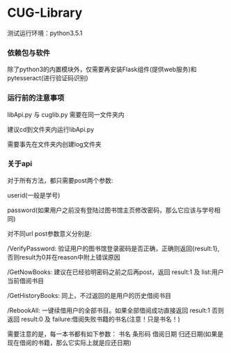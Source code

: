 # CUG-Library
<p>测试运行环境：python3.5.1</p>
<h3>依赖包与软件</h3>
<p>除了python3的内置模块外，仅需要再安装Flask组件(提供web服务)和pytesseract(进行验证码识别)</p>
<h3>运行前的注意事项</h3>
<p>libApi.py 与 cuglib.py 需要在同一文件夹内</p>
<p>建议cd到文件夹内运行libApi.py</p>
<p>需要事先在文件夹内创建log文件夹</p>
<h3>关于api</h3>
<p>对于所有方法，都只需要post两个参数:</p>
<p>userid(一般是学号)</p>
<p>password(如果用户之前没有登陆过图书馆主页修改密码，那么它应该与学号相同)</p>
<p></p>
<p>对不同url post参数意义分别是:</p>
<p>/VerifyPassword: 验证用户的图书馆登录密码是否正确，正确则返回{result:1}, 否则result为0并在reason中附上错误原因</p>
<p>/GetNowBooks: 建议在已经验明密码之前之后再post，返回 result:1 及 list:用户当前借阅书目</p>
<p>/GetHistoryBooks: 同上，不过返回的是用户的历史借阅书目</p>
<p>/RebookAll: 一键续借用户的全部书目。如果全部借阅成功直接返回 result:1 否则返回 result:0 及 failure:借阅失败书籍的书名(注意！只是书名！)</p>
<p></p>
<p>需要注意的是，每一本书都有如下参数： 书名 条形码 借阅日期 归还日期(如果是现在借阅的书籍，那么它实际上就是应还日期) </p>
